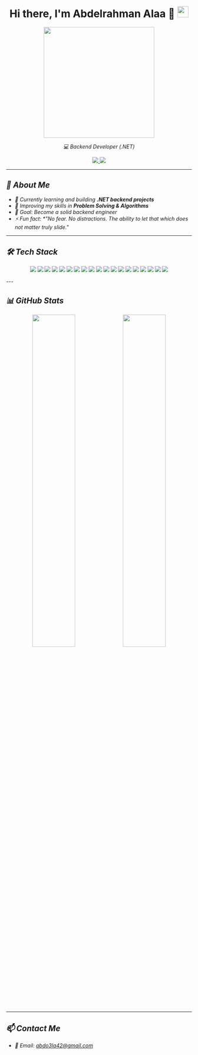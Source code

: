 <div align="center">
  <h1>
    Hi there, I'm Abdelrahman Alaa 👋
    <img src="https://user-images.githubusercontent.com/1303154/88677602-1635ba80-d120-11ea-84d8-d263ba5fc3c0.gif" height="30" />
  </h1>

  <img src="https://media.giphy.com/media/836HiJc7pgzy8iNXCn/giphy.gif" width="300" />

  <p>
    <em>💻 Backend Developer (.NET) 
  </p>

  <p>
    <a href="https://github.com/dotnexus">
      <img src="https://img.shields.io/github/followers/dotnexus?label=Follow&style=social" />
    </a>
    <a href="https://github.com/dotnexus">
      <img src="https://komarev.com/ghpvc/?username=dotnexus&color=brightgreen" />
    </a>
  </p>
</div>

---

## 🚀 About Me
- 🔭 Currently learning and building **.NET backend projects**  
- 🌱 Improving my skills in **Problem Solving & Algorithms**  
- 🎯 Goal: Become a solid backend engineer  
- ⚡ Fun fact: *"No fear. No distractions. The ability to let that which does not matter truly slide." 
  

---

## 🛠️ Tech Stack

<p align="center">
  <!-- Languages -->
  <img src="https://img.shields.io/badge/C%23-239120?style=for-the-badge&logo=c-sharp&logoColor=white" />
  <img src="https://img.shields.io/badge/C++-00599C?style=for-the-badge&logo=cplusplus&logoColor=white" />
  <img src="https://img.shields.io/badge/C-00599C?style=for-the-badge&logo=c&logoColor=white" />
  <img src="https://img.shields.io/badge/Python-3776AB?style=for-the-badge&logo=python&logoColor=white" />
  <img src="https://img.shields.io/badge/JavaScript-F7DF1E?style=for-the-badge&logo=javascript&logoColor=black" />
  <img src="https://img.shields.io/badge/HTML5-E34F26?style=for-the-badge&logo=html5&logoColor=white" />
  <img src="https://img.shields.io/badge/CSS3-1572B6?style=for-the-badge&logo=css3&logoColor=white" />

  <!-- Frameworks & Concepts -->
  <img src="https://img.shields.io/badge/.NET-512BD4?style=for-the-badge&logo=dotnet&logoColor=white" />
  <img src="https://img.shields.io/badge/OOP-FF6F00?style=for-the-badge&logo=abstract&logoColor=white" />
  <img src="https://img.shields.io/badge/Entity%20Framework-512BD4?style=for-the-badge&logo=dotnet&logoColor=white" />
  <img src="https://img.shields.io/badge/LINQ-512BD4?style=for-the-badge&logo=dotnet&logoColor=white" />
  <img src="https://img.shields.io/badge/MVC-512BD4?style=for-the-badge&logo=dotnet&logoColor=white" />
  <img src="https://img.shields.io/badge/API-02569B?style=for-the-badge&logo=fastapi&logoColor=white" />

  <!-- Databases -->
  <img src="https://img.shields.io/badge/SQL-336791?style=for-the-badge&logo=postgresql&logoColor=white" />

  <!-- Tools -->
  <img src="https://img.shields.io/badge/Git-F05032?style=for-the-badge&logo=git&logoColor=white" />
  <img src="https://img.shields.io/badge/GitHub-181717?style=for-the-badge&logo=github&logoColor=white" />
  <img src="https://img.shields.io/badge/Visual%20Studio-5C2D91?style=for-the-badge&logo=visual-studio&logoColor=white" />
  <img src="https://img.shields.io/badge/VS%20Code-007ACC?style=for-the-badge&logo=visual-studio-code&logoColor=white" />
  <img src="https://img.shields.io/badge/Adobe%20Premiere-9999FF?style=for-the-badge&logo=adobepremierepro&logoColor=white" />
</p>
---

## 📊 GitHub Stats

<p align="center">
  <img src="https://github-readme-stats.vercel.app/api?username=ahmedlearnSimply&show_icons=true&theme=tokyonight&hide_border=true&border_radius=10" width="48%" />
  <img src="https://github-readme-streak-stats.herokuapp.com/?user=ahmedlearnSimply&theme=tokyonight&hide_border=true&border_radius=10" width="48%" />
</p>



---

## 📫 Contact Me
- 📧 Email: abdo3la42@gmail.com  
